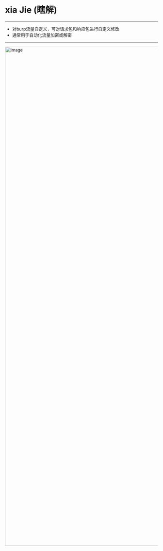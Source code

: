 # xia Jie (瞎解)

********************
* 对burp流量自定义，可对请求包和响应包进行自定义修改
* 通常用于自动化流量加密或解密
********************

<img width="1642" alt="image" src="https://github.com/user-attachments/assets/ef264d1f-e731-414d-a181-322d35e64351">
